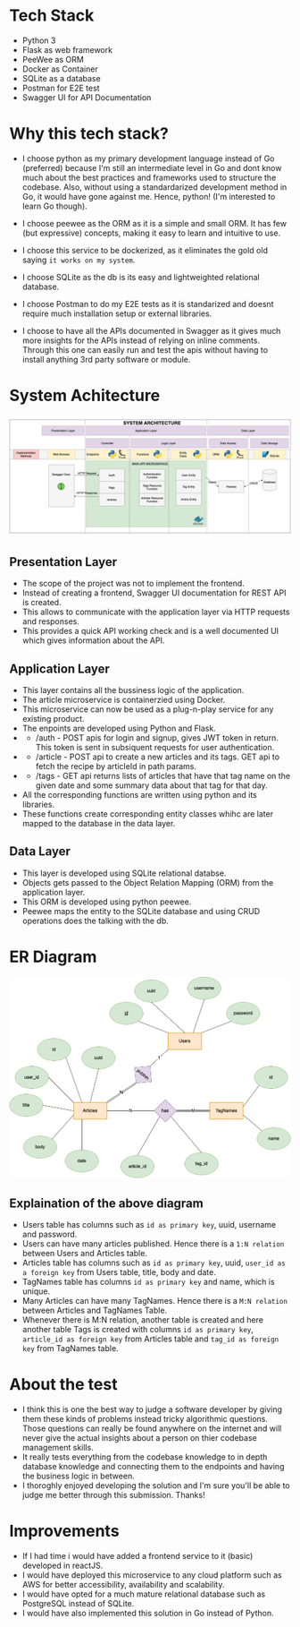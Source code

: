 # Tech Stack

- Python 3
- Flask as web framework
- PeeWee as ORM
- Docker as Container
- SQLite as a database
- Postman for E2E test
- Swagger UI for API Documentation

# Why this tech stack?

- I choose python as my primary development language instead of Go (preferred) because I'm still an intermediate level in Go and dont know much about the best practices and frameworks used to structure the codebase. Also, without using a standardarized development method in Go, it would have gone against me. Hence, python! (I'm interested to learn Go though).

- I choose peewee as the ORM as it is a simple and small ORM. It has few (but expressive) concepts, making it easy to learn and intuitive to use.

- I choose this service to be dockerized, as it eliminates the gold old saying `it works on my system`.

- I choose SQLite as the db is its easy and lightweighted relational database.

- I choose Postman to do my E2E tests as it is standarized and doesnt require much installation setup or external libraries.

- I choose to have all the APIs documented in Swagger as it gives much more insights for the APIs instead of relying on inline comments. Through this one can easily run and test the apis without having to install anything 3rd party software or module.

# System Achitecture

![System Architecture Diagram](system_arch.png?raw=true "System Architecture")
## Presentation Layer
- The scope of the project was not to implement the frontend.
- Instead of creating a frontend, Swagger UI documentation for REST API is created.
- This allows to communicate with the application layer via HTTP requests and responses.
- This provides a quick API working check and is a well documented UI which gives information about the API.

## Application Layer
- This layer contains all the bussiness logic of the application.
- The article microservice is containerzied using Docker.
- This microservice can now be used as a plug-n-play service for any existing product.
- The enpoints are developed using Python and Flask.
- - /auth - POST apis for login and signup, gives JWT token in return. This token is sent in subsiquent requests for user authentication.
- - /article - POST api to create a new articles and its tags. GET api to fetch the recipe by articleId in path params.
- - /tags - GET api returns lists of articles that have that tag name on the given date and some summary data about that tag for that day.
- All the corresponding functions are written using python and its libraries.
- These functions create corresponding entity classes whihc are later mapped to the database in the data layer.

## Data Layer
- This layer is developed using SQLite relational databse.
- Objects gets passed to the Object Relation Mapping (ORM) from the application layer.
- This ORM is developed using python peewee.
- Peewee maps the entity to the SQLite database and using CRUD operations does the talking with the db.


# ER Diagram

![ER Diagram](ER.png?raw=true "ER Diagram")

## Explaination of the above diagram

- Users table has columns such as `id as primary key`, uuid, username and password.
- Users can have many articles published. Hence there is a `1:N relation` between Users and Articles table.
- Articles table has columns such as `id as primary key`, uuid, `user_id as a foreign key` from Users table, title, body and date.
- TagNames table has columns `id as primary key` and name, which is unique.
- Many Articles can have many TagNames. Hence there is a `M:N relation` between Articles and TagNames Table.
- Whenever there is M:N relation, another table is created and here another table Tags is created with columns `id as primary key`, `article_id as foreign key` from Articles table and `tag_id as foreign key` from TagNames table.


# About the test

- I think this is one the best way to judge a software developer by giving them these kinds of problems instead tricky algorithmic questions. Those questions can really be found anywhere on the internet and will never give the actual insights about a person on thier codebase management skills.
- It really tests everything from the codebase knowledge to in depth database knowledge and connecting them to the endpoints and having the business logic in between.
- I thoroghly enjoyed developing the solution and I'm sure you'll be able to judge me better through this submission. Thanks!

# Improvements

- If I had time i would have added a frontend service to it (basic) developed in reactJS.
- I would have deployed this microservice to any cloud platform such as AWS for better accessibility, availability and scalability.
- I would have opted for a much mature relational database such as PostgreSQL instead of SQLite.
- I would have also implemented this solution in Go instead of Python.